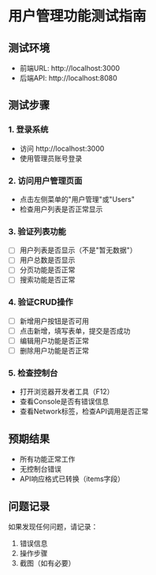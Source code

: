 # 用户管理功能测试指南

## 测试环境
- 前端URL: http://localhost:3000
- 后端API: http://localhost:8080

## 测试步骤

### 1. 登录系统
- 访问 http://localhost:3000
- 使用管理员账号登录

### 2. 访问用户管理页面
- 点击左侧菜单的"用户管理"或"Users"
- 检查用户列表是否正常显示

### 3. 验证列表功能
- [ ] 用户列表是否显示（不是"暂无数据"）
- [ ] 用户总数是否显示
- [ ] 分页功能是否正常
- [ ] 搜索功能是否正常

### 4. 验证CRUD操作
- [ ] 新增用户按钮是否可用
- [ ] 点击新增，填写表单，提交是否成功
- [ ] 编辑用户功能是否正常
- [ ] 删除用户功能是否正常

### 5. 检查控制台
- 打开浏览器开发者工具（F12）
- 查看Console是否有错误信息
- 查看Network标签，检查API调用是否正常

## 预期结果
- 所有功能正常工作
- 无控制台错误
- API响应格式已转换（items字段）

## 问题记录
如果发现任何问题，请记录：
1. 错误信息
2. 操作步骤
3. 截图（如有必要）